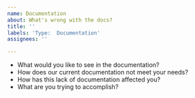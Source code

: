 ```yaml
---
name: Documentation
about: What's wrong with the docs?
title: ''
labels: 'Type:  Documentation'
assignees: ''

---
```


* What would you like to see in the documentation?
* How does our current documentation not meet your needs?
* How has this lack of documentation affected you?
* What are you trying to accomplish?
